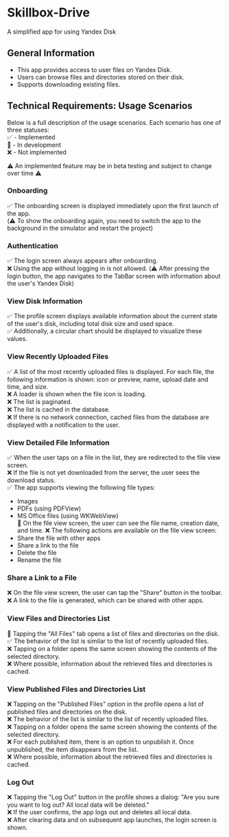 # Skillbox-Drive
A simplified app for using Yandex Disk 

## General Information  
- This app provides access to user files on Yandex Disk.  
- Users can browse files and directories stored on their disk.  
- Supports downloading existing files.  

## Technical Requirements: Usage Scenarios 

Below is a full description of the usage scenarios. Each scenario has one of three statuses:  
✅ - Implemented  
🚧 - In development  
❌ - Not implemented

⚠️ An implemented feature may be in beta testing and subject to change over time ⚠️

### Onboarding  
✅ The onboarding screen is displayed immediately upon the first launch of the app.  
(⚠️ To show the onboarding again, you need to switch the app to the background in the simulator and restart the project)

### Authentication  
✅ The login screen always appears after onboarding.  
❌ Using the app without logging in is not allowed.
(⚠️ After pressing the login button, the app navigates to the TabBar screen with information about the user's Yandex Disk) 

### View Disk Information  
✅ The profile screen displays available information about the current state of the user's disk, including total disk size and used space.  
✅ Additionally, a circular chart should be displayed to visualize these values.

### View Recently Uploaded Files  
✅ A list of the most recently uploaded files is displayed. For each file, the following information is shown: icon or preview, name, upload date and time, and size.  
❌ A loader is shown when the file icon is loading.  
❌ The list is paginated.  
❌ The list is cached in the database.  
❌ If there is no network connection, cached files from the database are displayed with a notification to the user.  


### View Detailed File Information  
✅ When the user taps on a file in the list, they are redirected to the file view screen.  
❌ If the file is not yet downloaded from the server, the user sees the download status.  
✅ The app supports viewing the following file types:  
  - Images  
  - PDFs (using PDFView)  
  - MS Office files (using WKWebView)  
🚧 On the file view screen, the user can see the file name, creation date, and time.
❌ The following actions are available on the file view screen:  
  - Share the file with other apps  
  - Share a link to the file  
  - Delete the file  
  - Rename the file  

### Share a Link to a File  
❌ On the file view screen, the user can tap the "Share" button in the toolbar.  
❌ A link to the file is generated, which can be shared with other apps.  

### View Files and Directories List  
🚧 Tapping the "All Files" tab opens a list of files and directories on the disk.  
✅ The behavior of the list is similar to the list of recently uploaded files.  
❌ Tapping on a folder opens the same screen showing the contents of the selected directory.  
❌ Where possible, information about the retrieved files and directories is cached.  

### View Published Files and Directories List  
❌ Tapping on the "Published Files" option in the profile opens a list of published files and directories on the disk.  
❌ The behavior of the list is similar to the list of recently uploaded files.  
❌ Tapping on a folder opens the same screen showing the contents of the selected directory.  
❌ For each published item, there is an option to unpublish it. Once unpublished, the item disappears from the list.  
❌ Where possible, information about the retrieved files and directories is cached.  

### Log Out  
❌ Tapping the "Log Out" button in the profile shows a dialog: "Are you sure you want to log out? All local data will be deleted."  
❌ If the user confirms, the app logs out and deletes all local data.  
❌ After clearing data and on subsequent app launches, the login screen is shown.  



